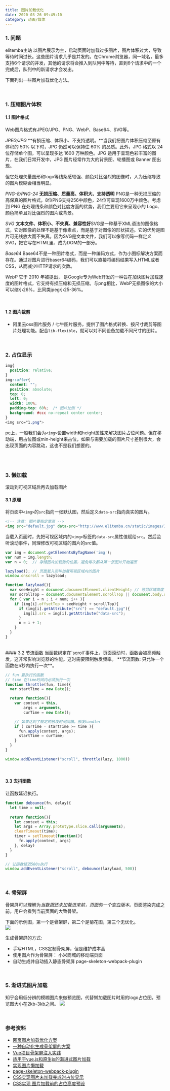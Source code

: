 ```yaml
---
title: 图片加载优化
date: 2020-03-26 09:49:10
category: 动画/媒体
---
```



### 1. 问题
elitemba主站 以图片展示为主，启动页面时加载过多图片，图片体积过大，导致等待时间过长。这些图片请求几乎是并发的。在Chrome浏览器，同一域名，最多支持6个请求的并发，其他的请求将会推入到队列中等待，直到6个请求中的一个完成后，队列中的新请求才会发出。

下面列出一些图片加载优化方法。


<br/>

### 1. 压缩图片体积
#### 1.1 图片格式
Web图片格式有JPEG/JPG、PNG、WebP、Base64、SVG等。

*JPEG/JPG*
**有损压缩、体积小、不支持透明。**当我们把图片体积压缩至原有体积的 50% 以下时，JPG 仍然可以保持住 60% 的品质。此外，JPG 格式以 24 位存储单个图，可以呈现多达 1600 万种颜色。JPG 适用于呈现色彩丰富的图片，在我们日常开发中，JPG 图片经常作为大的背景图、轮播图或 Banner 图出现。

但它处理矢量图形和logo等线条感较强、颜色对比强烈的图像时，人为压缩导致的图片模糊会相当明显。

*PNG-8/PNG-24*
**无损压缩、质量高、体积大、支持透明** PNG是一种无损压缩的高保真的图片格式，8位PNG支持256中颜色，24位可呈现1600万中颜色。考虑到 PNG 在处理线条和颜色对比度方面的优势，我们主要用它来呈现小的 Logo、颜色简单且对比强烈的图片或背景。


*SVG*
**文本文件、体积小、不失真、兼容性好**SVG是一种基于XML语法的图像格式，它对图像的处理不是基于像素点，而是基于对图像的形状描述。它的优势是图片可无线放大而不失真。因为SVG是文本文件，我们可以像写代码一样定义SVG，把它写在HTML里、成为DOM的一部分。

*Base64*
Base64不是一种图片格式，而是一种编码方式，作为小图标解决方案而存在。通过对图片进行baser64编码，我们可以直接将编码结果写入HTML或者CSS，从而减少HTTP请求的次数。

*WebP*
它于 2010 年被提出， 是Google专为Web开发的一种旨在加快图片加载速度的图片格式，它支持有损压缩和无损压缩。与png相比，WebP无损图像的大小可以缩小26%，比同类jpeg小25-36%。


<br/>

#### 1.2 图片裁剪
- 阿里云oss图片服务 / 七牛图片服务，提供了图片格式转换、按尺寸裁剪等图片处理功能。配合`lib-flexible`，就可以对不同设备加载不同尺寸的图片。

<br/>

### 2. 占位显示
```css
img{
  position: relative;
}
img::after{
  content: "";
  position: absolute;
  top: 0;
  left: 0;
  width: 100%;
  padding-top: 60%;  /* 图片比例 */
  background: #ccc no-repeat center center;
}
<img src="1.png">
```
pc上，一般我们会为`<img>`设置width和height属性来解决图片占位问题。但在移动端，用占位图或min-height来占位，如果与需要加载的图片尺寸差别很大，会出现页面的内容跳动，这也不是我们想要的。



<br/>
<br/>

### 3. 懒加载
滚动到可视区域后再去加载图片
<br/>

#### 3.1 原理
将页面中`<img>`的`src`指向一张默认图，然后定义`data-src`指向真实的图片。
```html
<!-- 注意: 图片要指定宽高 -->
<img src="default.jpg" data-src="http://www.elitemba.cn/static/images/1.png">
```
当载入页面时，先把可视区域内的`<img>`标签的`data-src`属性值赋给`src`。然后监听滚动事件，同理修改可视区域的图片的src值。

```js
var img = document.getElementsByTagName('img');
var num = img.length;
var n = 0;  // 存储图片加载到的位置，避免每次都从第一张图片开始遍历

lazyload(); // 页面载入完毕加载可视区域内的图片
window.onscroll = lazyload;

function lazyload(){
  var seeHeight = document.documentElement.clientHeight; // 可见区域高度
  var scrollTop = document.documentElement.scrollTop || document.body.scrollTop; // 滚动条距离顶部高度
  for ( var i = n ; i < num; i++ ){
    if (img[i].offsetTop < seeHeight + scrollTop){
      if (img[i].getAttribute("src") == "default.jpg"){
        img[i].src = img[i].getAttribute("data-src");
      }
      n = i + 1;
    }
  }
}
```


<br/>
#### 3.2 节流函数
当函数绑定在`scroll`事件上，页面滚动时，函数会被高频触发，这非常影响浏览器的性能。这时需要限制触发频率。
**节流函数: 只允许一个函数在n秒内执行一次**。

```js
// fun 要执行的函数
// time 在time时间内必须执行一次
function throttle(fun, time){
  var startTime = new Date();

  return function(){
    var context = this,
        args = arguments,
        curTime = new Date();

    // 如果达到了规定的触发时间间隔，触发handler
    if ( curTime - startTime >= time ){
      fun.apply(context, args);
      startTime = curTime;
    } 
  }
}

window.addEventListener("scroll", throttle(lazy, 1000))
```


<br/>

#### 3.3 去抖函数
让函数延迟执行。
```js
function debounce(fn, delay){
  let time = null;
  
  return function(){
    let context = this;
    let args = Array.prototype.slice.call(arguments);
    clearTimeout(time);
    timer = setTimeout(function(){
      fn.apply(context, args)
    }, delay)
  }
}

// 让函数延迟500s执行
window.addEventListener("scroll", debounce(lazyload, 500))
```


<br/>

### 4. 骨架屏
骨架屏可以理解为*当数据还未加载进来前，页面的一个空白版本*。页面渲染完成之前，用户会看到当前页面的大致骨架。

下面的示例图，第一个是骨架屏，第二个是菊花图，第三个无优化。
<br/>
<img src="2.gif" style="max-width: 800px">
<br/>

生成骨架屏的方式: 
- 手写HTML，CSS定制骨架屏，但是维护成本高
- 使用图片作为骨架屏： 小米商城的移动端页面
- 自动生成并自动插入静态骨架屏 page-skeleton-webpack-plugin


<br/>

### 5. 渐进式图片加载
知乎会用低分辨的模糊图片来做预览图，代替懒加载图片时用的logo占位图，预览图大小在2kb-3kb之间。
<img src="1.gif">


<br/>

### 参考资料
- [网页图片加载优化方案](https://zhuanlan.zhihu.com/p/33370207)
- [一种自动化生成骨架屏的方案](https://github.com/Jocs/jocs.github.io/issues/22)
- [Vue项目骨架屏注入实践](https://juejin.im/post/5b79a2786fb9a01a18267362)
- [适用于vue.js和原生js的渐进式图片加载](https://github.com/ccforward/cc/issues/64)
- [实现图片懒加载](https://juejin.im/post/583b10640ce463006ba2a71a)
- [page-skeleton-webpack-plugin](https://github.com/ElemeFE/page-skeleton-webpack-plugin)
- [CSS实现图片未加载完成时占位显示](https://www.jianshu.com/p/a5fd143c6184)
- [CSS实现 图片加载前的占位高度预设](https://lq1228.github.io/front/article/2016/11/24/layout-image.html)

